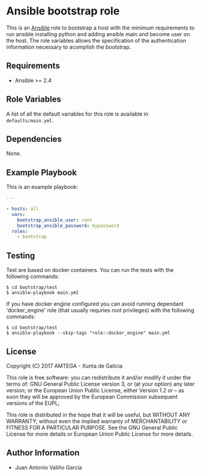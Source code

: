 # Ansible bootstrap role

This is an [Ansible](http://www.ansible.com) role to bootstrap a host with the minimum requirements to run ansible installing python and adding ansible main and become user on the host. The role variables allows the specification of the authentication information necessary to acomplish the bootstrap.

## Requirements

- Ansible >= 2.4

## Role Variables

A list of all the default variables for this role is available in `defaults/main.yml`.

## Dependencies

None.

## Example Playbook

This is an example playbook:

```yaml
---

- hosts: all
  vars:
    bootstrap_ansible_user: root
    bootstrap_ansible_password: mypassword
  roles:
    - bootstrap
```

## Testing

Test are based on docker containers. You can run the tests with the following commands:

```shell
$ cd bootstrap/test
$ ansible-playbook main.yml
```

If you have docker engine configured you can avoid running dependant 'docker_engine' role (that usually requries root privileges) with the following commands:

```shell
$ cd bootstrap/test
$ ansible-playbook --skip-tags "role::docker_engine" main.yml
```

## License

Copyright (C) 2017 AMTEGA - Xunta de Galicia

This role is free software: you can redistribute it and/or modify
it under the terms of:
GNU General Public License version 3, or (at your option) any later version;
or the European Union Public License, either Version 1.2 or – as soon
they will be approved by the European Commission ­subsequent versions of
the EUPL;

This role is distributed in the hope that it will be useful,
but WITHOUT ANY WARRANTY; without even the implied warranty of
MERCHANTABILITY or FITNESS FOR A PARTICULAR PURPOSE.  See the
GNU General Public License for more details or European Union Public License for more details.

## Author Information

- Juan Antonio Valiño García
